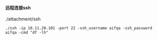 #### 远程连接ssh

./attachment/ssh

`./ssh -ip 10.11.20.101 -port 22 -ssh_username aifqa -ssh_password aifqa -cmd "df -lh"`
